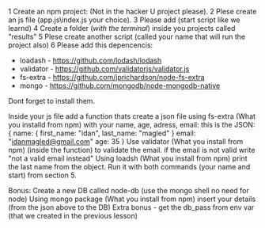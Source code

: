 1 Create an npm project: (Not in the hacker U project please).
2 Plese create an js file (app.js\index.js your choice).
3 Please add (start script like we learnd)
4 Create a folder (*with the terminal*) inside you projects called "results"
5 Plese create another script (called your name that will run the project also)
6 Please add this depencencis:

* loadash - https://github.com/lodash/lodash
* validator - https://github.com/validatorjs/validator.js
* fs-extra - https://github.com/jprichardson/node-fs-extra
* mongo - https://github.com/mongodb/node-mongodb-native

Dont forget to install them.

Inside your js file add a function thats create a json file using fs-extra (What you installd from npm) with your name, age, adress, email:
this is the JSON:
{
    name: {
        first_name: "idan",
        last_name: "magled"
    }
    email: "idanmagled@gmail.com"
    age: 35
}
Use validator (What you install from npm) (inside the function) to validate the email.
if the email is not valid write "not a valid email instead"
Using loadsh (What you install from npm) print the last name from the object.
Run it with both commands (your name and start) from section 5.

Bonus: 
Create a new DB called node-db (use the mongo shell no need for node)
Using mongo package (What you install from npm) insert your details (from the json above to the DB)
Extra bonus - get the db_pass from env var (that we created in the previous lesson)



